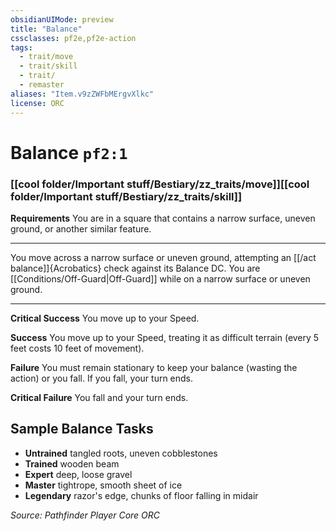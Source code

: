```yaml
---
obsidianUIMode: preview
title: "Balance"
cssclasses: pf2e,pf2e-action
tags:
  - trait/move
  - trait/skill
  - trait/
  - remaster
aliases: "Item.v9zZWFbMErgvXlkc"
license: ORC
---
```

# Balance `pf2:1`

### [[cool folder/Important stuff/Bestiary/zz_traits/move]][[cool folder/Important stuff/Bestiary/zz_traits/skill]]






**Requirements** You are in a square that contains a narrow surface, uneven ground, or another similar feature.

* * *

You move across a narrow surface or uneven ground, attempting an [[/act balance]]{Acrobatics} check against its Balance DC. You are [[Conditions/Off-Guard|Off-Guard]] while on a narrow surface or uneven ground.

* * *

**Critical Success** You move up to your Speed.

**Success** You move up to your Speed, treating it as difficult terrain (every 5 feet costs 10 feet of movement).

**Failure** You must remain stationary to keep your balance (wasting the action) or you fall. If you fall, your turn ends.

**Critical Failure** You fall and your turn ends.

## Sample Balance Tasks

*   **Untrained** tangled roots, uneven cobblestones
*   **Trained** wooden beam
*   **Expert** deep, loose gravel
*   **Master** tightrope, smooth sheet of ice
*   **Legendary** razor's edge, chunks of floor falling in midair

*Source: Pathfinder Player Core*
*ORC*
